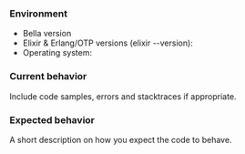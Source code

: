 ### Environment
* Bella version
* Elixir & Erlang/OTP versions (elixir --version): 
* Operating system: 

### Current behavior

Include code samples, errors and stacktraces if appropriate.

### Expected behavior

A short description on how you expect the code to behave.


